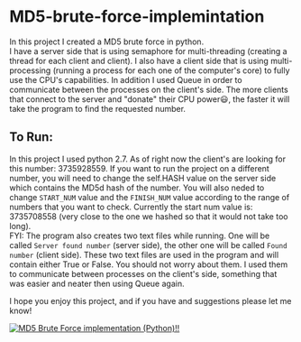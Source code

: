 # MD5-brute-force-implemintation
In this project I created a MD5 brute force in python.\
I have a server side that is using semaphore for multi-threading (creating a thread for each client and client). I also have a client side that is using multi-processing (running a process for each one of the computer's core) to fully use the CPU's capabilities. In addition I used Queue in order to communicate between the processes on the client's side. The more clients that connect to the server and "donate" their CPU power:smiley:, the faster it will take the program to find the requested number.

## To Run: ##
In this project I used python 2.7. As of right now the client's are looking for this number: 3735928559. If you want to run the project on a different number, you will need to change the self.HASH value on the server side which contains the MD5d hash of the number. You will also neded to change `START_NUM` value and the `FINISH_NUM` value according to the range of numbers that you want to check. Currently the start num value is: 3735708558 (very close to the one we hashed so that it would not take too long).\
FYI: The program also creates two text files while running. One will be called `Server found number` (server side), the other one will be called `Found number` (client side). These two text files are used in the program and will contain either True or False. You should not worry about them. I used them to communicate between processes on the client's side, something that was easier and neater then using Queue again.


I hope you enjoy this project, and if you have and suggestions please let me know!

[![MD5 Brute Force implementation (Python)!!](https://i.ibb.co/L5qQnLh/https-i-ytimg-com-vi-b6-Sdx-W8c-OQY-maxresdefault.jpg)](https://www.youtube.com/watch?v=b6SdxW8cOQY "MD5 Brute Force implementation (Python)!!")




